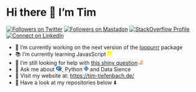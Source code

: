 
<!-- README.md is generated from README.Rmd. Please edit that file -->

# Hi there 👋 I’m Tim

<!-- badges: start -->

<a href="https://www.twitter.com/timteafan" target="blank"><img src="https://img.shields.io/twitter/follow/timteafan?label=Twitter&amp;style=social" alt="Followers on Twitter"/></a>
<a rel="me" href="https://fosstodon.org/@TimTeaFan"><img src="https://img.shields.io/mastodon/follow/109529514106713499?domain=https%3A%2F%2Ffosstodon.org&amp;label=Mastadon%20&amp;style=social" alt="Followers on Mastadon"/></a>
<a href="https://stackoverflow.com/users/9349302/timteafan" target="blank"><img src="https://img.shields.io/stackexchange/stackoverflow/r/9349302?label=Reputation&amp;logo=StackOverflow&amp;logoColor=orange&amp;style=social" alt="StackOverflow Profile"/></a>
<a href="https://www.linkedin.com/in/timtiefenbach" target="blank"><img src="https://shields.io/badge/Connect-0A66C2?logo=linkedin&amp;logoColor=white" alt="Connect on LinkedIn"/></a>

<!-- badges: end -->

- 🔨 I’m currently working on the next version of the
  [loopurrr](https://github.com/TimTeaFan/loopurrr/) package
- 📚 I’m currently learning JavasScript <img
  src="README_files/figure-gfm/fa-icon-b69f063572e24e92f91fda595506d6dc.svg"
  style="width:0.88em;height:1em" />
- 🤔 I’m still looking for help with [this shiny
  question](https://stackoverflow.com/questions/59382931/embed-an-external-shiny-app-in-another-vanilla-shiny-app)
  <img
  src="README_files/figure-gfm/fa-icon-1a8a7cf6fd85dc60d21a424a6ec3449d.svg"
  style="width:0.75em;height:1em" />
- 💬 Ask me about <img
  src="README_files/figure-gfm/fa-icon-a6114546c7f33a5a1cd908b95616b053.svg"
  style="width:1.13em;height:1em" />, Python <img
  src="README_files/figure-gfm/fa-icon-ed4622dfefa4c38af3db2e5a3093bb84.svg"
  style="width:0.88em;height:1em" /> and Data Sience
- 🔗 Visit my website at: <https://tim-tiefenbach.de/>
- 📣 Have a look at my repositories below ⬇️
